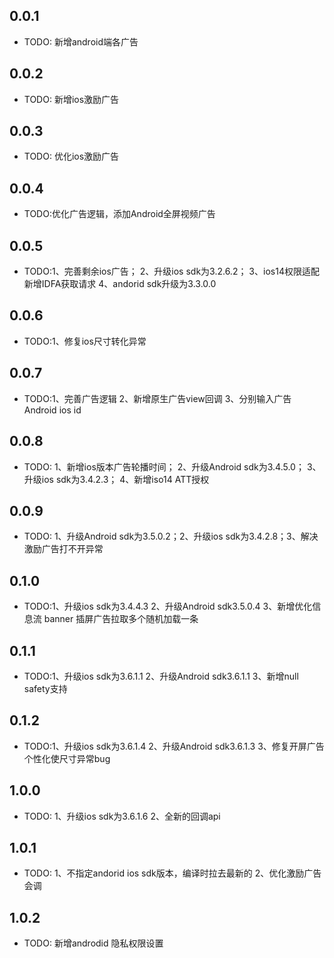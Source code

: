 ## 0.0.1

* TODO: 新增android端各广告

## 0.0.2

* TODO: 新增ios激励广告

## 0.0.3

* TODO: 优化ios激励广告

## 0.0.4

* TODO:优化广告逻辑，添加Android全屏视频广告

## 0.0.5

* TODO:1、完善剩余ios广告； 2、升级ios sdk为3.2.6.2； 3、ios14权限适配 新增IDFA获取请求 4、andorid sdk升级为3.3.0.0

## 0.0.6

* TODO:1、修复ios尺寸转化异常

## 0.0.7

* TODO:1、完善广告逻辑 2、新增原生广告view回调 3、分别输入广告 Android ios id

## 0.0.8
* TODO: 1、新增ios版本广告轮播时间； 2、升级Android sdk为3.4.5.0； 3、升级ios sdk为3.4.2.3； 4、新增iso14 ATT授权

## 0.0.9
* TODO: 1、升级Android sdk为3.5.0.2；2、升级ios sdk为3.4.2.8；3、解决激励广告打不开异常

## 0.1.0
* TODO:1、升级ios sdk为3.4.4.3
       2、升级Android sdk3.5.0.4
       3、新增优化信息流 banner 插屏广告拉取多个随机加载一条
       
## 0.1.1
* TODO:1、升级ios sdk为3.6.1.1
       2、升级Android sdk3.6.1.1
       3、新增null safety支持
       
## 0.1.2
* TODO:1、升级ios sdk为3.6.1.4
       2、升级Android sdk3.6.1.3
       3、修复开屏广告个性化使尺寸异常bug
       
## 1.0.0

* TODO: 1、升级ios sdk为3.6.1.6
        2、全新的回调api     
        
## 1.0.1

* TODO: 1、不指定andorid ios sdk版本，编译时拉去最新的
        2、优化激励广告会调  
        
## 1.0.2

* TODO: 新增androdid 隐私权限设置             